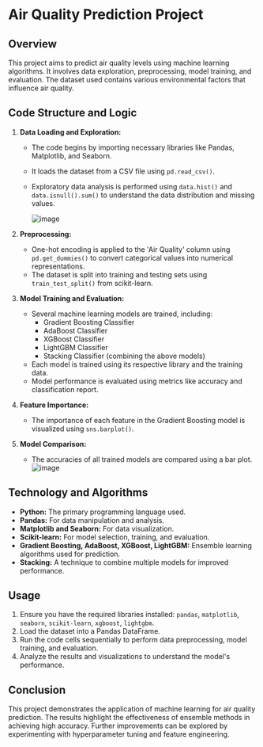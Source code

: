 # Air Quality Prediction Project

## Overview

This project aims to predict air quality levels using machine learning algorithms. It involves data exploration, preprocessing, model training, and evaluation. The dataset used contains various environmental factors that influence air quality.

## Code Structure and Logic

1. **Data Loading and Exploration:**
   - The code begins by importing necessary libraries like Pandas, Matplotlib, and Seaborn.
   - It loads the dataset from a CSV file using `pd.read_csv()`.
   - Exploratory data analysis is performed using `data.hist()` and `data.isnull().sum()` to understand the data distribution and missing values.
  
     ![image](https://github.com/user-attachments/assets/d3545a84-8590-4c5c-ae65-5f4a5ca1752a)


2. **Preprocessing:**
   - One-hot encoding is applied to the 'Air Quality' column using `pd.get_dummies()` to convert categorical values into numerical representations.
   - The dataset is split into training and testing sets using `train_test_split()` from scikit-learn.

3. **Model Training and Evaluation:**
   - Several machine learning models are trained, including:
     - Gradient Boosting Classifier
     - AdaBoost Classifier
     - XGBoost Classifier
     - LightGBM Classifier
     - Stacking Classifier (combining the above models)
   - Each model is trained using its respective library and the training data.
   - Model performance is evaluated using metrics like accuracy and classification report.

4. **Feature Importance:**
   - The importance of each feature in the Gradient Boosting model is visualized using `sns.barplot()`.

5. **Model Comparison:**
   - The accuracies of all trained models are compared using a bar plot.
  ![image](https://github.com/user-attachments/assets/5d5718c1-60f1-4acb-9995-2303f2795bf5)


## Technology and Algorithms

- **Python:** The primary programming language used.
- **Pandas:** For data manipulation and analysis.
- **Matplotlib and Seaborn:** For data visualization.
- **Scikit-learn:** For model selection, training, and evaluation.
- **Gradient Boosting, AdaBoost, XGBoost, LightGBM:** Ensemble learning algorithms used for prediction.
- **Stacking:** A technique to combine multiple models for improved performance.

## Usage

1. Ensure you have the required libraries installed: `pandas`, `matplotlib`, `seaborn`, `scikit-learn`, `xgboost`, `lightgbm`.
2. Load the dataset into a Pandas DataFrame.
3. Run the code cells sequentially to perform data preprocessing, model training, and evaluation.
4. Analyze the results and visualizations to understand the model's performance.

## Conclusion

This project demonstrates the application of machine learning for air quality prediction. The results highlight the effectiveness of ensemble methods in achieving high accuracy. Further improvements can be explored by experimenting with hyperparameter tuning and feature engineering.
